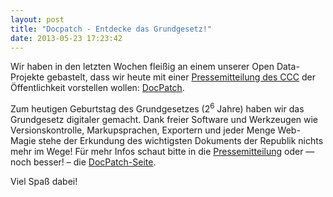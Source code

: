 ```yaml
---
layout: post
title: "Docpatch - Entdecke das Grundgesetz!"
date: 2013-05-23 17:23:42
---
```

Wir haben in den letzten Wochen fleißig an einem unserer Open Data-Projekte gebastelt, dass wir heute mit einer [Pressemitteilung des CCC](https://ccc.de/de/updates/2013/docpatch) der Öffentlichkeit vorstellen wollen: [DocPatch](https://gg.docpatch.org).

Zum heutigen Geburtstag des Grundgesetzes (2<sup>6</sup> Jahre) haben wir das Grundgesetz digitaler gemacht. Dank freier Software und Werkzeugen wie Versionskontrolle, Markupsprachen, Exportern und jeder Menge Web-Magie stehe der Erkundung des wichtigsten Dokuments der Republik nichts mehr im Wege! Für mehr Infos schaut bitte in die [Pressemitteilung](https://ccc.de/de/updates/2013/docpatch) oder &mdash; noch besser! &ndash; die [DocPatch-Seite](https://gg.docpatch.org).

Viel Spaß dabei!